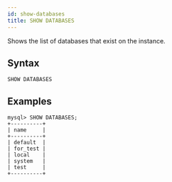 ```yaml
---
id: show-databases
title: SHOW DATABASES
---
```


Shows the list of databases that exist on the instance.

## Syntax

```
SHOW DATABASES
```

## Examples

```
mysql> SHOW DATABASES;
+----------+
| name     |
+----------+
| default  |
| for_test |
| local    |
| system   |
| test     |
+----------+
```

